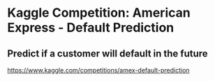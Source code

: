 # Kaggle Competition: American Express - Default Prediction
## Predict if a customer will default in the future


https://www.kaggle.com/competitions/amex-default-prediction
